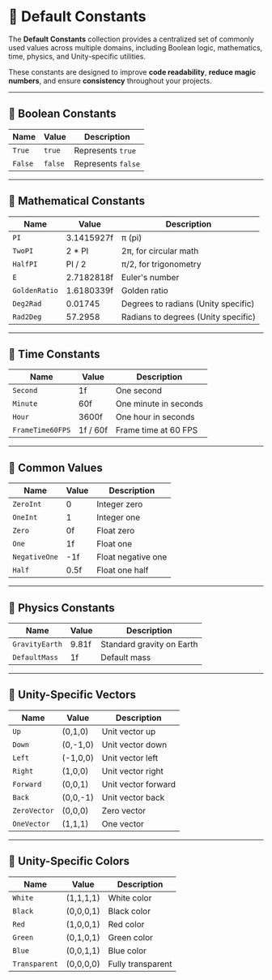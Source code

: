 # 🧩 Default Constants

The **Default Constants** collection provides a centralized set of commonly used values across multiple domains,
including Boolean logic, mathematics, time, physics, and Unity-specific utilities.

These constants are designed to improve **code readability**, **reduce magic numbers**, and ensure **consistency**
throughout your projects.

---

## 🔷 Boolean Constants

| Name    | Value   | Description        |
|---------|---------|--------------------|
| `True`  | `true`  | Represents `true`  |
| `False` | `false` | Represents `false` |

---

## 🔷 Mathematical Constants

| Name          | Value      | Description                         |
|---------------|------------|-------------------------------------|
| `PI`          | 3.1415927f | π (pi)                              |
| `TwoPI`       | 2 * PI     | 2π, for circular math               |
| `HalfPI`      | PI / 2     | π/2, for trigonometry               |
| `E`           | 2.7182818f | Euler's number                      |
| `GoldenRatio` | 1.6180339f | Golden ratio                        |
| `Deg2Rad`     | 0.01745    | Degrees to radians (Unity specific) |
| `Rad2Deg`     | 57.2958    | Radians to degrees (Unity specific) |

---

## 🔷 Time Constants

| Name             | Value    | Description           |
|------------------|----------|-----------------------|
| `Second`         | 1f       | One second            |
| `Minute`         | 60f      | One minute in seconds |
| `Hour`           | 3600f    | One hour in seconds   |
| `FrameTime60FPS` | 1f / 60f | Frame time at 60 FPS  |

---

## 🔷 Common Values

| Name          | Value | Description        |
|---------------|-------|--------------------|
| `ZeroInt`     | 0     | Integer zero       |
| `OneInt`      | 1     | Integer one        |
| `Zero`        | 0f    | Float zero         |
| `One`         | 1f    | Float one          |
| `NegativeOne` | -1f   | Float negative one |
| `Half`        | 0.5f  | Float one half     |

---

## 🔷 Physics Constants

| Name           | Value | Description               |
|----------------|-------|---------------------------|
| `GravityEarth` | 9.81f | Standard gravity on Earth |
| `DefaultMass`  | 1f    | Default mass              |

---

## 🔷 Unity-Specific Vectors

| Name         | Value    | Description         |
|--------------|----------|---------------------|
| `Up`         | (0,1,0)  | Unit vector up      |
| `Down`       | (0,-1,0) | Unit vector down    |
| `Left`       | (-1,0,0) | Unit vector left    |
| `Right`      | (1,0,0)  | Unit vector right   |
| `Forward`    | (0,0,1)  | Unit vector forward |
| `Back`       | (0,0,-1) | Unit vector back    |
| `ZeroVector` | (0,0,0)  | Zero vector         |
| `OneVector`  | (1,1,1)  | One vector          |

---

## 🔷 Unity-Specific Colors

| Name          | Value     | Description       |
|---------------|-----------|-------------------|
| `White`       | (1,1,1,1) | White color       |
| `Black`       | (0,0,0,1) | Black color       |
| `Red`         | (1,0,0,1) | Red color         |
| `Green`       | (0,1,0,1) | Green color       |
| `Blue`        | (0,0,1,1) | Blue color        |
| `Transparent` | (0,0,0,0) | Fully transparent |
